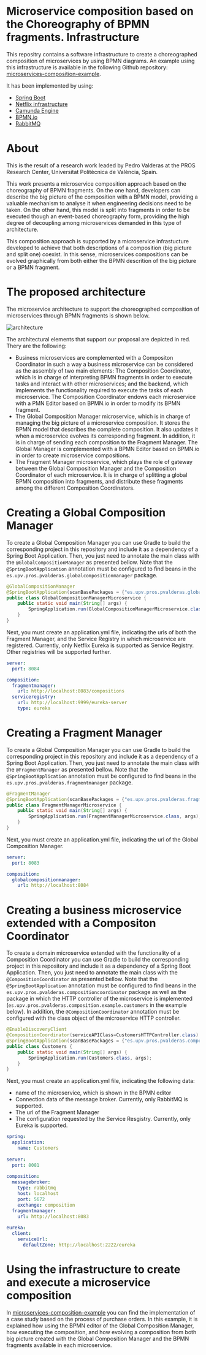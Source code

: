 # Microservice composition based on the Choreography of BPMN fragments. Infrastructure

This repositry contains a software infrastructure to create a choreographed composition of microservices by using BPMN diagrams. 
An example using this infrastructure is available in the following Github repository: [microservices-composition-example](https://github.com/pvalderas/microservices-composition-example).

It has been implemented by using:

* [Spring Boot](https://spring.io/projects/spring-boot)
* [Netflix infrastructure](https://github.com/Netflix)
* [Camunda Engine](https://github.com/camunda/camunda-bpm-spring-boot-starter)
* [BPMN.io](https://github.com/bpmn-io)
* [RabbitMQ](https://www.rabbitmq.com/)

# About

This is the result of a research work leaded by Pedro Valderas at the PROS Research Center, Universitat Politècnica de València, Spain.

This work presents a microservice composition approach based on the choreography of BPMN fragments. On the one hand, developers can describe the big picture of the composition with a BPMN model, providing a valuable mechanism to analyse it when engineering decisions need to be taken. On the other hand, this model is split into fragments in order to be executed though an event-based choreography form, providing the high degree of decoupling among microservices demanded in this type of architecture. 

This composition approach is supported by a microservice infrastucture developed to achieve that both descriptions of a composition (big picture and split one) coexist. In this sense, microservices compositions can be evolved graphically from both either the BPMN descrition of the big picture or a BPMN fragment.

# The proposed architecture

The microservice architecture to support the choreographed composition of microservices through BPMN fragments is shown below.

![architecture](./architecture.png "Proposed Architecture")

The architectural elements that support our proposal are depicted in red. Thery are the following:

* Business microservices are complemented with a Compositon Coordinator in such a way a business microservice can be considered as the assembly of two main elements:  The Composition Coordinator, which is in charge of interpreting BPMN fragments in order to execute tasks and interact with other microservices; and the backend, which implements the functionality required to execute the tasks of each microservice. The Composition Coordinator endows each microservice with a PMN Editor based on BPMN.io in order to modify its BPMN fragment.
* The Global Composition Manager microservice, which is in charge of managing the big picture of a microservice composition. It stores the BPMN model that describes the complete composition. It also updates it when a microservice evolves its corresponding fragment. In addition, it is in charge of sending each composition to the Fragment Manager. The Global Manager is complemented with a BPMN Editor based on BPMN.io in order to create microservice compositions.
* The Fragment Manager microservice, which plays the role of gateway between the Global Composition Manager and the Composition Coordinator of each microservice. It is in charge of splitting a global BPMN composition into fragments, and distribute these fragments among the different Composition Coordinators.

# Creating a Global Composition Manager

To create a Global Composition Manager you can use Gradle to build the corresponding project in this repository and include it as a dependency of a Spring Boot Application. Then, you just need to annotate the main class with the ```@GlobalCompositionManager``` as presented bellow. Note that the ```@SpringBootApplication``` annotation must be configured to find beans in the ```es.upv.pros.pvalderas.globalcompositionmanager``` package.

```java
@GlobalCompositionManager
@SpringBootApplication(scanBasePackages = {"es.upv.pros.pvalderas.globalcompositionmanager"})
public class GlobalCompositionManagerMicroservice {
	public static void main(String[] args) {
		SpringApplication.run(GlobalCompositionManagerMicroservice.class, args);
	}
}
```
Next, you must create an application.yml file, indicating the urls of both the Fragment Manager, and the Service Registry in which microservice are registered. Currently, only Netflix Eureka is supported as Service Registry. Other registries will be supported further.

```yml
server:
  port: 8084

composition:
  fragmentmanager:
    url: http://localhost:8083/compositions
  serviceregistry:
    url: http://localhost:9999/eureka-server
    type: eureka
```
 
# Creating a Fragment Manager

To create a Global Composition Manager you can use Gradle to build the corresponding project in this repository and include it as a dependency of a Spring Boot Application. Then, you just need to annotate the main class with the ```@FragmentManager``` as presented bellow. Note that the ```@SpringBootApplication``` annotation must be configured to find beans in the ```es.upv.pros.pvalderas.fragmentmanager``` package.

```java
@FragmentManager
@SpringBootApplication(scanBasePackages = {"es.upv.pros.pvalderas.fragmentmanager"})
public class FragmentManagerMicroservice {
	public static void main(String[] args) {
		SpringApplication.run(FragmentManagerMicroservice.class, args);
	}
}
```
Next, you must create an application.yml file, indicating the url of the Global Composition Manager.

```yml
server:
  port: 8083

composition:
  globalcompositionmanager:
    url: http://localhost:8084
```

# Creating a business microservice extended with a Compositon Coordinator

To create a domain microservice extended with the functionality of a Composition Coordinator you can use Gradle to build the corresponding project in this repository and include it as a dependency of a Spring Boot Application. Then, you just need to annotate the main class with the ```@CompositionCoordinator``` as presented bellow. Note that the ```@SpringBootApplication``` annotation must be configured to find beans in the ```es.upv.pros.pvalderas.compositioncoordinator``` package as well as the package in which the HTTP controller of the microservice is implemented (```es.upv.pros.pvalderas.composition.example.customers``` in the example below). In addition, the ```@CompositionCoordinator``` annotation must be configured with the class object of the microservice HTTP controller.

```java
@EnableDiscoveryClient
@CompositionCoordinator(serviceAPIClass=CustomersHTTPController.class)
@SpringBootApplication(scanBasePackages = {"es.upv.pros.pvalderas.compositioncoordinator","es.upv.pros.pvalderas.composition.example.customers"})
public class Customers {
	public static void main(String[] args) {
		SpringApplication.run(Customers.class, args);
	}	
}
```
Next, you must create an application.yml file, indicating the following data:

* name of the microservice, which is shown in the BPMN editor
* Connection data of the message broker. Currently, only RabbitMQ is supported.
* The url of the Fragment Manager
* The configuration requested by the Service Resgistry. Currently, only Eureka is supported.

```yml
spring:
  application:
    name: Customers
    
server:
  port: 8081
  
composition:
  messagebroker:
    type: rabbitmq
    host: localhost
    port: 5672
    exchange: composition
  fragmentmanager:
    url: http://localhost:8083
    
eureka:
  client:
    serviceUrl:
      defaultZone: http://localhost:2222/eureka
```
# Using the infrastructure to create and execute a microservice composition

In [microservices-composition-example](https://github.com/pvalderas/microservices-composition-example) you can find the implementation of a case study based on the process of purchase orders. In this example, it is explained how using the BPMN editor of the Global Composition Manager, how executing the composition, and how evolving a composition from both big picture created with the Global Composition Manager and the BPMN fragments available in each microservice.
